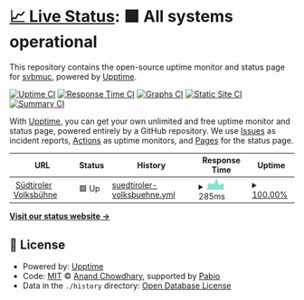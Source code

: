 # [📈 Live Status](https://svbmuc.github.io/upptime): <!--live status--> **🟩 All systems operational**

This repository contains the open-source uptime monitor and status page for [svbmuc](https://svbmuc.github.io/upptime), powered by [Upptime](https://github.com/upptime/upptime).

[![Uptime CI](https://github.com/svbmuc/upptime/workflows/Uptime%20CI/badge.svg)](https://github.com/svbmuc/upptime/actions?query=workflow%3A%22Uptime+CI%22)
[![Response Time CI](https://github.com/svbmuc/upptime/workflows/Response%20Time%20CI/badge.svg)](https://github.com/svbmuc/upptime/actions?query=workflow%3A%22Response+Time+CI%22)
[![Graphs CI](https://github.com/svbmuc/upptime/workflows/Graphs%20CI/badge.svg)](https://github.com/svbmuc/upptime/actions?query=workflow%3A%22Graphs+CI%22)
[![Static Site CI](https://github.com/svbmuc/upptime/workflows/Static%20Site%20CI/badge.svg)](https://github.com/svbmuc/upptime/actions?query=workflow%3A%22Static+Site+CI%22)
[![Summary CI](https://github.com/svbmuc/upptime/workflows/Summary%20CI/badge.svg)](https://github.com/svbmuc/upptime/actions?query=workflow%3A%22Summary+CI%22)

With [Upptime](https://upptime.js.org), you can get your own unlimited and free uptime monitor and status page, powered entirely by a GitHub repository. We use [Issues](https://github.com/svbmuc/upptime/issues) as incident reports, [Actions](https://github.com/svbmuc/upptime/actions) as uptime monitors, and [Pages](https://svbmuc.github.io/upptime) for the status page.

<!--start: status pages-->
<!-- This summary is generated by Upptime (https://github.com/upptime/upptime) -->
<!-- Do not edit this manually, your changes will be overwritten -->
<!-- prettier-ignore -->
| URL | Status | History | Response Time | Uptime |
| --- | ------ | ------- | ------------- | ------ |
| <img alt="" src="https://www.suedtiroler-volksbuehne.de/_astro/favicon.hpQXAkAI.svg" height="13"> [Südtiroler Volksbühne](https://www.suedtiroler-volksbuehne.de) | 🟩 Up | [suedtiroler-volksbuehne.yml](https://github.com/svbmuc/upptime/commits/HEAD/history/suedtiroler-volksbuehne.yml) | <details><summary><img alt="Response time graph" src="./graphs/suedtiroler-volksbuehne/response-time-week.png" height="20"> 285ms</summary><br><a href="https://svbmuc.github.io/upptime/history/suedtiroler-volksbuehne"><img alt="Response time 281" src="https://img.shields.io/endpoint?url=https%3A%2F%2Fraw.githubusercontent.com%2Fsvbmuc%2Fupptime%2FHEAD%2Fapi%2Fsuedtiroler-volksbuehne%2Fresponse-time.json"></a><br><a href="https://svbmuc.github.io/upptime/history/suedtiroler-volksbuehne"><img alt="24-hour response time 269" src="https://img.shields.io/endpoint?url=https%3A%2F%2Fraw.githubusercontent.com%2Fsvbmuc%2Fupptime%2FHEAD%2Fapi%2Fsuedtiroler-volksbuehne%2Fresponse-time-day.json"></a><br><a href="https://svbmuc.github.io/upptime/history/suedtiroler-volksbuehne"><img alt="7-day response time 285" src="https://img.shields.io/endpoint?url=https%3A%2F%2Fraw.githubusercontent.com%2Fsvbmuc%2Fupptime%2FHEAD%2Fapi%2Fsuedtiroler-volksbuehne%2Fresponse-time-week.json"></a><br><a href="https://svbmuc.github.io/upptime/history/suedtiroler-volksbuehne"><img alt="30-day response time 267" src="https://img.shields.io/endpoint?url=https%3A%2F%2Fraw.githubusercontent.com%2Fsvbmuc%2Fupptime%2FHEAD%2Fapi%2Fsuedtiroler-volksbuehne%2Fresponse-time-month.json"></a><br><a href="https://svbmuc.github.io/upptime/history/suedtiroler-volksbuehne"><img alt="1-year response time 281" src="https://img.shields.io/endpoint?url=https%3A%2F%2Fraw.githubusercontent.com%2Fsvbmuc%2Fupptime%2FHEAD%2Fapi%2Fsuedtiroler-volksbuehne%2Fresponse-time-year.json"></a></details> | <details><summary><a href="https://svbmuc.github.io/upptime/history/suedtiroler-volksbuehne">100.00%</a></summary><a href="https://svbmuc.github.io/upptime/history/suedtiroler-volksbuehne"><img alt="All-time uptime 99.99%" src="https://img.shields.io/endpoint?url=https%3A%2F%2Fraw.githubusercontent.com%2Fsvbmuc%2Fupptime%2FHEAD%2Fapi%2Fsuedtiroler-volksbuehne%2Fuptime.json"></a><br><a href="https://svbmuc.github.io/upptime/history/suedtiroler-volksbuehne"><img alt="24-hour uptime 100.00%" src="https://img.shields.io/endpoint?url=https%3A%2F%2Fraw.githubusercontent.com%2Fsvbmuc%2Fupptime%2FHEAD%2Fapi%2Fsuedtiroler-volksbuehne%2Fuptime-day.json"></a><br><a href="https://svbmuc.github.io/upptime/history/suedtiroler-volksbuehne"><img alt="7-day uptime 100.00%" src="https://img.shields.io/endpoint?url=https%3A%2F%2Fraw.githubusercontent.com%2Fsvbmuc%2Fupptime%2FHEAD%2Fapi%2Fsuedtiroler-volksbuehne%2Fuptime-week.json"></a><br><a href="https://svbmuc.github.io/upptime/history/suedtiroler-volksbuehne"><img alt="30-day uptime 100.00%" src="https://img.shields.io/endpoint?url=https%3A%2F%2Fraw.githubusercontent.com%2Fsvbmuc%2Fupptime%2FHEAD%2Fapi%2Fsuedtiroler-volksbuehne%2Fuptime-month.json"></a><br><a href="https://svbmuc.github.io/upptime/history/suedtiroler-volksbuehne"><img alt="1-year uptime 99.99%" src="https://img.shields.io/endpoint?url=https%3A%2F%2Fraw.githubusercontent.com%2Fsvbmuc%2Fupptime%2FHEAD%2Fapi%2Fsuedtiroler-volksbuehne%2Fuptime-year.json"></a></details>

<!--end: status pages-->

[**Visit our status website →**](https://svbmuc.github.io/upptime)

## 📄 License

- Powered by: [Upptime](https://github.com/upptime/upptime)
- Code: [MIT](./LICENSE) © [Anand Chowdhary](https://anandchowdhary.com), supported by [Pabio](https://pabio.com)
- Data in the `./history` directory: [Open Database License](https://opendatacommons.org/licenses/odbl/1-0/)
